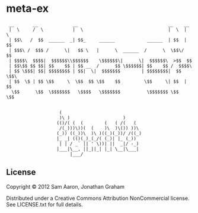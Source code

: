 # meta-ex

     __       __             __                                  __    __
     |  \     /  \           |  \                                |  \  |  \
     | $$\   /  $$  ______  _| $$_     ______            ______  | $$  | $$
     | $$$\ /  $$$ /      \|   $$ \   |      \  ______  /      \  \$$\/  $$
     | $$$$\  $$$$|  $$$$$$\\$$$$$$    \$$$$$$\|      \|  $$$$$$\  >$$  $$
     | $$\$$ $$ $$| $$    $$ | $$ __  /      $$ \$$$$$$| $$    $$ /  $$$$\
     | $$ \$$$| $$| $$$$$$$$ | $$|  \|  $$$$$$$        | $$$$$$$$|  $$ \$$\
     | $$  \$ | $$ \$$     \  \$$  $$ \$$    $$         \$$     \| $$  | $$
      \$$      \$$  \$$$$$$$   \$$$$   \$$$$$$$          \$$$$$$$ \$$   \$$


                        (
                        )\ )                    )
                       (()/( (  (        (   ( /(   (
                        /(_)))\))(  (    )\  )\()) ))\
                       (_)) ((_))\  )\ )((_)(_))/ /((_)
                       |_ _| (()(_)_(_/( (_)| |_ (_))
                        | | / _` || ' \))| ||  _|/ -_)
                       |___|\__, ||_||_| |_| \__|\___|
                            |___/

## License

Copyright © 2012 Sam Aaron, Jonathan Graham

Distributed under a Creative Commons Attribution NonCommercial license. See LICENSE.txt for full details.
